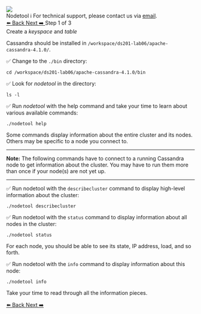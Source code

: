 <!-- TOP -->
<div class="top">
  <img class="scenario-academy-logo" src="https://datastax-academy.github.io/katapod-shared-assets/images/ds-academy-2023.svg" />
  <div class="scenario-title-section">
    <span class="scenario-title">Nodetool</span>
    <span class="scenario-subtitle">ℹ️ For technical support, please contact us via <a href="mailto:academy@datastax.com">email</a>.</span>
  </div>
</div>

<!-- NAVIGATION -->
<div id="navigation-top" class="navigation-top">
 <a href='command:katapod.loadPage?[{"step":"intro"}]'
   class="btn btn-dark navigation-top-left">⬅️ Back
 </a>
   <a href='command:katapod.loadPage?[{"step":"step2"}]' 
    class="btn btn-dark navigation-top-right">Next ➡️
  </a>
<span class="step-count"> Step 1 of 3</span>
</div>

<!-- CONTENT -->

<div class="step-title">Create a <i>keyspace</i> and <i>table</i></div>

Cassandra should be installed in `/workspace/ds201-lab06/apache-cassandra-4.1.0/`.


✅ Change to the `./bin` directory:
```
cd /workspace/ds201-lab06/apache-cassandra-4.1.0/bin
```
✅ Look for *nodetool* in the directory:
```
ls -l
```
✅ Run *nodetool* with the help command and take your time to learn about various available commands:
```
./nodetool help
```
Some commands display information about the entire cluster and its nodes. Others may be specific to a node you connect to.

---
**Note:** The following commands have to connect to a running Cassandra node to get information about the cluster. You may have to run them more than once if your node(s) are not yet up.

---

✅ Run nodetool with the  `describecluster` command to display high-level information about the cluster:
```
./nodetool describecluster
```

✅ Run nodetool with the `status` command to display information about all nodes in the cluster:
```
./nodetool status
```

For each node, you should be able to see its state, IP address, load, and so forth. 

✅ Run nodetool with the `info` command to display information about this node:
```
./nodetool info
```
Take your time to read through all the information pieces.

<!-- NAVIGATION -->
<div id="navigation-bottom" class="navigation-bottom">
 <a href='command:katapod.loadPage?[{"step":"intro"}]'
   class="btn btn-dark navigation-bottom-left">⬅️ Back
 </a>
   <a href='command:katapod.loadPage?[{"step":"step2"}]' 
    class="btn btn-dark navigation-top-right">Next ➡️
  </a>
</div>
